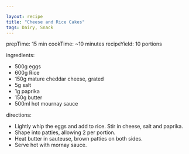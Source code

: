 ```yaml
---

layout: recipe
title: "Cheese and Rice Cakes"
tags: Dairy, Snack
---
```


prepTime: 15 min
cookTime: ~10 minutes
recipeYield: 10 portions

ingredients:
- 500g eggs
- 600g Rice
- 150g mature cheddar cheese, grated
- 5g salt
- 1g paprika
- 150g butter
- 500ml hot mournay sauce

directions:
- Lightly whip the eggs and add to rice. Stir in cheese, salt and paprika.
- Shape into patties, allowing 2 per portion.
- Heat butter in sauteuse, brown patties on both sides.
- Serve hot with mornay sauce.
